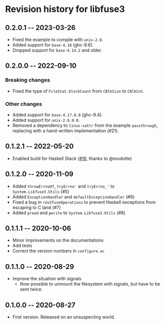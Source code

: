 # Revision history for libfuse3

## 0.2.0.1 -- 2023-03-26

* Fixed the example to compile with `unix-2.8`.
* Added support for `base-4.18` (ghc-9.6).
* Dropped support for `base-4.14.2` and older.

## 0.2.0.0 -- 2022-09-10

### Breaking changes

* Fixed the type of `FileStat.blockCount` from `CBlkSize` to `CBlkCnt`.

### Other changes

* Added support for `base-4.17.0.0` (ghc-9.4).
* Added support for `unix-2.8.0.0`.
* Removed a dependency to `linux-xattr` from the example `passthrough`, replacing with a hand-written implementation (#21).

## 0.1.2.1 -- 2022-05-20

* Enabled build for Haskell Stack ([#16](https://github.com/matil019/haskell-libfuse3/pull/16), thanks to @modotte)

## 0.1.2.0 -- 2020-11-09

* Added `throwErrnoOf`, `tryErrno'` and `tryErrno_'` to `System.Libfuse3.Utils` (#5)
* Added `ExceptionHandler` and `defaultExceptionHandler` (#6)
* Fixed a bug in `resCFuseOperations` to prevent Haskell exceptions from escaping to C land (#7)
* Added `pread` and `pwrite` to `System.Libfuse3.Utils` (#8)

## 0.1.1.1 -- 2020-10-06

* Minor improvements on the documentations
* Add tests
* Correct the version numbers in `configure.ac`

## 0.1.1.0 -- 2020-08-29

* Improve the situation with signals
  * Now possible to unmount the filesystem with signals, but have to be sent twice.

## 0.1.0.0 -- 2020-08-27

* First version. Released on an unsuspecting world.

